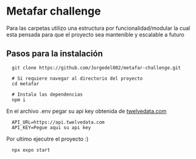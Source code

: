 # Metafar challenge

Para las carpetas utilizo una estructura por funcionalidad/modular la cual esta pensada para que el proyecto sea mantenible y escalable a futuro

## Pasos para la instalación

```
  git clone https://github.com/Jorgedel002/metafar-challenge.git

  # Si requiere navegar al directorio del proyecto
  cd metafar

  # Instala las dependencias
  npm i
```

En el archivo .env pegar su api key obtenida de [twelvedata.com](https://twelvedata.com/account/api-keys)

```
  API_URL=https://api.twelvedata.com
  API_KEY=Pegue aqui su api key
```

Por ultimo ejecutre el proyecto :)

```
  npx expo start
```
